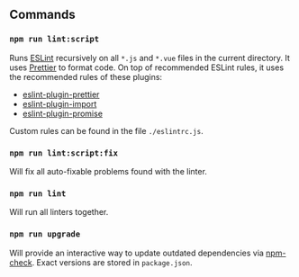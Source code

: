 ## Commands

### `npm run lint:script`

Runs [ESLint](https://eslint.org) recursively on all `*.js` and `*.vue` files
in the current directory. It uses [Prettier](https://prettier.io) to format
code. On top of recommended ESLint rules, it uses the recommended rules of
these plugins:

- [eslint-plugin-prettier](https://github.com/prettier/eslint-plugin-prettier)
- [eslint-plugin-import](https://github.com/benmosher/eslint-plugin-import)
- [eslint-plugin-promise](https://github.com/xjamundx/eslint-plugin-promise)

Custom rules can be found in the file `./eslintrc.js`.

### `npm run lint:script:fix`

Will fix all auto-fixable problems found with the linter.

### `npm run lint`

Will run all linters together.

### `npm run upgrade`

Will provide an interactive way to update outdated dependencies via
[npm-check](https://github.com/dylang/npm-check). Exact versions are stored in
`package.json`.

<!-- inject:readme:commands -->
